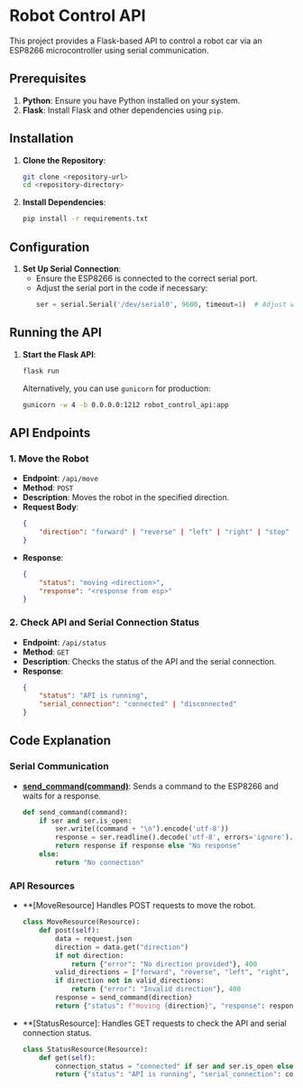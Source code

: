 # Robot Control API

This project provides a Flask-based API to control a robot car via an ESP8266 microcontroller using serial communication.

## Prerequisites

1. **Python**: Ensure you have Python installed on your system.
2. **Flask**: Install Flask and other dependencies using `pip`.

## Installation

1. **Clone the Repository**:
    ```bash
    git clone <repository-url>
    cd <repository-directory>
    ```

2. **Install Dependencies**:
    ```bash
    pip install -r requirements.txt
    ```

## Configuration

1. **Set Up Serial Connection**:
    - Ensure the ESP8266 is connected to the correct serial port.
    - Adjust the serial port in the code if necessary:
      ```python
      ser = serial.Serial('/dev/serial0', 9600, timeout=1)  # Adjust with the correct serial port
      ```

## Running the API

1. **Start the Flask API**:
    ```bash
    flask run
    ```

    Alternatively, you can use `gunicorn` for production:
    ```bash
    gunicorn -w 4 -b 0.0.0.0:1212 robot_control_api:app
    ```

## API Endpoints

### 1. Move the Robot

- **Endpoint**: `/api/move`
- **Method**: `POST`
- **Description**: Moves the robot in the specified direction.
- **Request Body**:
    ```json
    {
        "direction": "forward" | "reverse" | "left" | "right" | "stop"
    }
    ```
- **Response**:
    ```json
    {
        "status": "moving <direction>",
        "response": "<response from esp>"
    }
    ```

### 2. Check API and Serial Connection Status

- **Endpoint**: `/api/status`
- **Method**: `GET`
- **Description**: Checks the status of the API and the serial connection.
- **Response**:
    ```json
    {
        "status": "API is running",
        "serial_connection": "connected" | "disconnected"
    }
    ```

## Code Explanation

### Serial Communication

- **[send_command(command)](http://_vscodecontentref_/0)**: Sends a command to the ESP8266 and waits for a response.
    ```python
    def send_command(command):
        if ser and ser.is_open:
            ser.write((command + "\n").encode('utf-8'))
            response = ser.readline().decode('utf-8', errors='ignore').strip()
            return response if response else "No response"
        else:
            return "No connection"
    ```

### API Resources

- **[MoveResource] Handles POST requests to move the robot.
    ```python
    class MoveResource(Resource):
        def post(self):
            data = request.json
            direction = data.get("direction")
            if not direction:
                return {"error": "No direction provided"}, 400
            valid_directions = ["forward", "reverse", "left", "right", "stop"]
            if direction not in valid_directions:
                return {"error": "Invalid direction"}, 400
            response = send_command(direction)
            return {"status": f"moving {direction}", "response": response}
    ```

- **[StatusResource]: Handles GET requests to check the API and serial connection status.
    ```python
    class StatusResource(Resource):
        def get(self):
            connection_status = "connected" if ser and ser.is_open else "disconnected"
            return {"status": "API is running", "serial_connection": connection_status}
    ```

